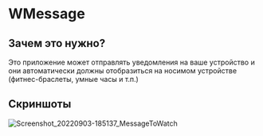 # WMessage

## Зачем это нужно?
Это приложение может отправлять уведомления на ваше устройство и они автоматически должны отобразиться на носимом устройстве (фитнес-браслеты, умные часы и т.п.)

## Скриншоты
![Screenshot_20220903-185137_MessageToWatch](https://user-images.githubusercontent.com/99545176/188278384-7eb4a5aa-5191-4709-804e-377cda530684.jpg)
